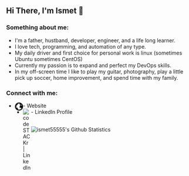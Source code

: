 ## Hi There, I'm Ismet 👋

### Something about me:
- I'm a father, hustband, developer, engineer, and a life long learner.
- I love tech, programming, and automation of any type.
- My daily driver and first choice for personal work is linux (sometimes Ubuntu sometimes CentOS) 
- Currently my passion is to expand and perfect my DevOps skills.
- In my off-screen time I like to play my guitar, photography, play a little pick up soccer, home improvement, and spend time with my family.


### Connect with me:

- [<img align="left" alt="codeSTACKr.com" width="22px" src="https://raw.githubusercontent.com/iconic/open-iconic/master/svg/globe.svg" />][website] - Website
- [<img align="left" alt="codeSTACKr | LinkedIn" width="22px" src="https://cdn.jsdelivr.net/npm/simple-icons@v3/icons/linkedin.svg" />][linkedin] - LinkedIn Profile

<br />

<!-- GitHub Stats -->
<img align="left" alt="ismet55555's Github Statistics" src="https://github-readme-stats-phi-wheat.vercel.app/api?username=ismet55555&show_icons=true&hide_border=true" />

<br />

<!-- Top Languages Used -->
<!-- [![Top Langs](https://github-readme-stats-phi-wheat.vercel.app/api/top-langs/?username=ismet55555)](https://github.com/anuraghazra/github-readme-stats) -->

<!-- Variables -->
[website]: https://ismet55555.github.io/
[linkedin]: https://www.linkedin.com/in/ismet-hand%C5%BEi%C4%87-phd-b6b00033/
